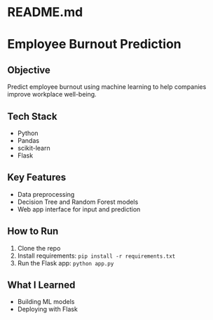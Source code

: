 # README.md
# Employee Burnout Prediction

## Objective
Predict employee burnout using machine learning to help companies improve workplace well-being.

## Tech Stack
- Python
- Pandas
- scikit-learn
- Flask

## Key Features
- Data preprocessing
- Decision Tree and Random Forest models
- Web app interface for input and prediction

## How to Run
1. Clone the repo
2. Install requirements: `pip install -r requirements.txt`
3. Run the Flask app: `python app.py`

## What I Learned
- Building ML models
- Deploying with Flask
